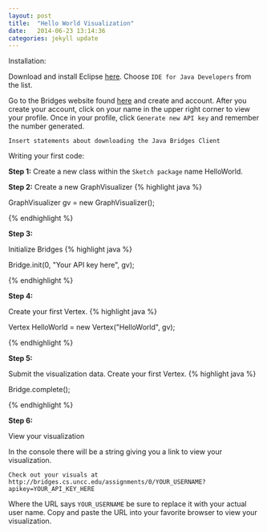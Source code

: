 ```yaml
---
layout: post
title:  "Hello World Visualization"
date:   2014-06-23 13:14:36
categories: jekyll update
---
```


Installation:

Download and install Eclipse [here](https://www.eclipse.org/downloads/index-java8.php). Choose  `IDE for Java Developers` from the list.

Go to the Bridges website found [here](http://bridges.cs.uncc.edu/login) and create and account. After you create your account, click on your name in the upper right corner to view your profile. Once in your profile, click `Generate new API key` and remember the number generated.

`Insert statements about downloading the Java Bridges Client`

Writing your first code:

**Step 1:**
Create a new class within the `Sketch package` name HelloWorld.

**Step 2:**
Create a new GraphVisualizer 
{% highlight java  %}

GraphVisualizer gv = new GraphVisualizer();

{% endhighlight %}

**Step 3:**

Initialize Bridges
{% highlight java  %}

Bridge.init(0, "Your API key here", gv);

{% endhighlight %}

**Step 4:**

Create your first Vertex.
{% highlight java  %}

Vertex HelloWorld = new Vertex("HelloWorld", gv);

{% endhighlight %}

**Step 5:**

Submit the visualization data.
Create your first Vertex.
{% highlight java  %}

Bridge.complete();

{% endhighlight %}

**Step 6:**

View your visualization

In the console there will be a string giving you a link to view your visualization.

`Check out your visuals at http://bridges.cs.uncc.edu/assignments/0/YOUR_USERNAME?apikey=YOUR_API_KEY_HERE`

Where the URL says `YOUR_USERNAME` be sure to replace it with your actual user name. Copy and paste the URL into your favorite browser to view your visualization.

